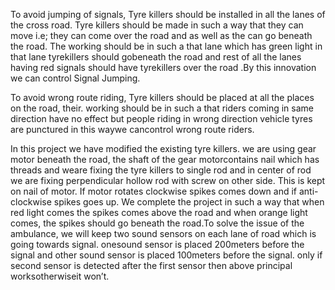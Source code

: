 To avoid jumping of signals, Tyre killers should be installed in all the lanes of the cross road. Tyre killers should be made in such a way that they can move i.e; they can come over the road and as well as the can go beneath the road. The working should be in such a that lane which has green light in that lane tyrekillers should gobeneath the road and rest of all the lanes having red signals should have tyrekillers over the road .By this innovation we can control Signal Jumping.

To avoid wrong route riding, Tyre killers should be placed at all  the places on the road, their. working should be in such a that  riders coming in same direction have no effect but people riding in wrong direction vehicle tyres are punctured in this waywe cancontrol wrong route riders.

In this project we have modified the existing tyre killers. we are  using gear motor beneath the road, the shaft of the gear motorcontains nail which has threads and weare fixing the tyre killers to single rod and in center of rod we are fixing perpendicular hollow rod with screw on other side. This is kept on nail of motor. If motor rotates clockwise spikes comes down and if anti-clockwise spikes goes up. We complete the project in such a way that when red light comes the spikes comes above the road and when orange light comes, the spikes should go beneath the road.To solve the issue of the ambulance, we will keep two sound sensors on each lane of road which is going towards signal. onesound sensor is placed 200meters before the signal and other sound sensor is placed 100meters before the signal. only if second
sensor is detected after the first sensor then above principal worksotherwiseit won’t.
